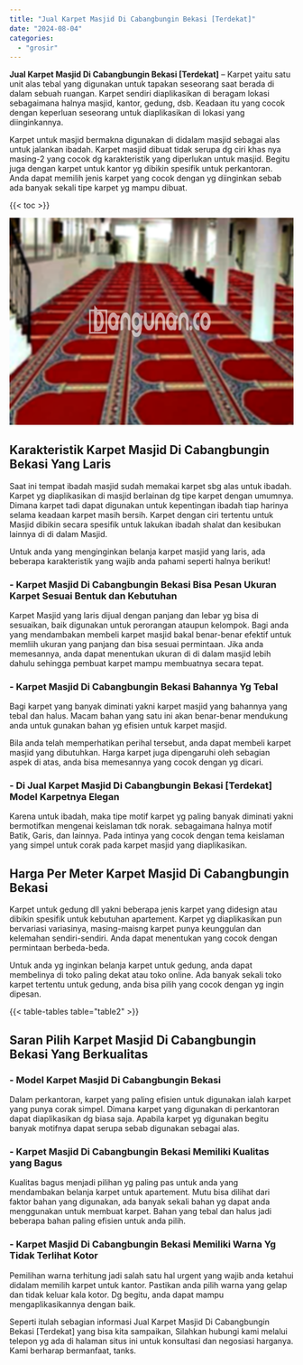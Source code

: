 ```yaml
---
title: "Jual Karpet Masjid Di Cabangbungin Bekasi [Terdekat]"
date: "2024-08-04"
categories: 
  - "grosir"
---
```


**Jual Karpet Masjid Di Cabangbungin Bekasi \[Terdekat\]** – Karpet yaitu satu unit alas tebal yang digunakan untuk tapakan seseorang saat berada di dalam sebuah ruangan. Karpet sendiri diaplikasikan di beragam lokasi sebagaimana halnya masjid, kantor, gedung, dsb. Keadaan itu yang cocok dengan keperluan seseorang untuk diaplikasikan di lokasi yang diinginkannya.

Karpet untuk masjid bermakna digunakan di didalam masjid sebagai alas untuk jalankan ibadah. Karpet masjid dibuat tidak serupa dg ciri khas nya masing-2 yang cocok dg karakteristik yang diperlukan untuk masjid. Begitu juga dengan karpet untuk kantor yg dibikin spesifik untuk perkantoran. Anda dapat memilih jenis karpet yang cocok dengan yg diinginkan sebab ada banyak sekali tipe karpet yg mampu dibuat.

{{< toc >}}

![Jual Karpet Masjid Di Cabangbungin Bekasi [Terdekat]](/images/grosir-karpet-murah-68.png)

## Karakteristik Karpet Masjid Di Cabangbungin Bekasi Yang Laris

Saat ini tempat ibadah masjid sudah memakai karpet sbg alas untuk ibadah. Karpet yg diaplikasikan di masjid berlainan dg tipe karpet dengan umumnya. Dimana karpet tadi dapat digunakan untuk kepentingan ibadah tiap harinya selama keadaan karpet masih bersih. Karpet dengan ciri tertentu untuk Masjid dibikin secara spesifik untuk lakukan ibadah shalat dan kesibukan lainnya di di dalam Masjid.

Untuk anda yang menginginkan belanja karpet masjid yang laris, ada beberapa karakteristik yang wajib anda pahami seperti halnya berikut!

### \- Karpet Masjid Di Cabangbungin Bekasi Bisa Pesan Ukuran Karpet Sesuai Bentuk dan Kebutuhan

Karpet Masjid yang laris dijual dengan panjang dan lebar yg bisa di sesuaikan, baik digunakan untuk perorangan ataupun kelompok. Bagi anda yang mendambakan membeli karpet masjid bakal benar-benar efektif untuk memliih ukuran yang panjang dan bisa sesuai permintaan. Jika anda memesannya, anda dapat menentukan ukuran di di dalam masjid lebih dahulu sehingga pembuat karpet mampu membuatnya secara tepat.

### \- Karpet Masjid Di Cabangbungin Bekasi Bahannya Yg Tebal

Bagi karpet yang banyak diminati yakni karpet masjid yang bahannya yang tebal dan halus. Macam bahan yang satu ini akan benar-benar mendukung anda untuk gunakan bahan yg efisien untuk karpet masjid.

Bila anda telah memperhatikan perihal tersebut, anda dapat membeli karpet masjid yang dibutuhkan. Harga karpet juga dipengaruhi oleh sebagian aspek di atas, anda bisa memesannya yang cocok dengan yg dicari.

### \- Di Jual Karpet Masjid Di Cabangbungin Bekasi \[Terdekat\] Model Karpetnya Elegan

Karena untuk ibadah, maka tipe motif karpet yg paling banyak diminati yakni bermotifkan mengenai keislaman tdk norak. sebagaimana halnya motif Batik, Garis, dan lainnya. Pada intinya yang cocok dengan tema keislaman yang simpel untuk corak pada karpet masjid yang diaplikasikan.

## Harga Per Meter Karpet Masjid Di Cabangbungin Bekasi

Karpet untuk gedung dll yakni beberapa jenis karpet yang didesign atau dibikin spesifik untuk kebutuhan apartement. Karpet yg diaplikasikan pun bervariasi variasinya, masing-maisng karpet punya keunggulan dan kelemahan sendiri-sendiri. Anda dapat menentukan yang cocok dengan permintaan berbeda-beda.

Untuk anda yg inginkan belanja karpet untuk gedung, anda dapat membelinya di toko paling dekat atau toko online. Ada banyak sekali toko karpet tertentu untuk gedung, anda bisa pilih yang cocok dengan yg ingin dipesan.

{{< table-tables table="table2" >}}

## Saran Pilih Karpet Masjid Di Cabangbungin Bekasi Yang Berkualitas

### \- Model Karpet Masjid Di Cabangbungin Bekasi

Dalam perkantoran, karpet yang paling efisien untuk digunakan ialah karpet yang punya corak simpel. Dimana karpet yang digunakan di perkantoran dapat diaplikasikan dg biasa saja. Apabila karpet yg digunakan begitu banyak motifnya dapat serupa sebab digunakan sebagai alas.

### \- Karpet Masjid Di Cabangbungin Bekasi Memiliki Kualitas yang Bagus

Kualitas bagus menjadi pilihan yg paling pas untuk anda yang mendambakan belanja karpet untuk apartement. Mutu bisa dilihat dari faktor bahan yang digunakan, ada banyak sekali bahan yg dapat anda menggunakan untuk membuat karpet. Bahan yang tebal dan halus jadi beberapa bahan paling efisien untuk anda pilih.

### \- Karpet Masjid Di Cabangbungin Bekasi Memiliki Warna Yg Tidak Terlihat Kotor

Pemilihan warna terhitung jadi salah satu hal urgent yang wajib anda ketahui didalam memilih karpet untuk kantor. Pastikan anda pilih warna yang gelap dan tidak keluar kala kotor. Dg begitu, anda dapat mampu mengaplikasikannya dengan baik.

Seperti itulah sebagian informasi Jual Karpet Masjid Di Cabangbungin Bekasi \[Terdekat\] yang bisa kita sampaikan, Silahkan hubungi kami melalui telepon yg ada di halaman situs ini untuk konsultasi dan negosiasi harganya. Kami berharap bermanfaat, tanks.

